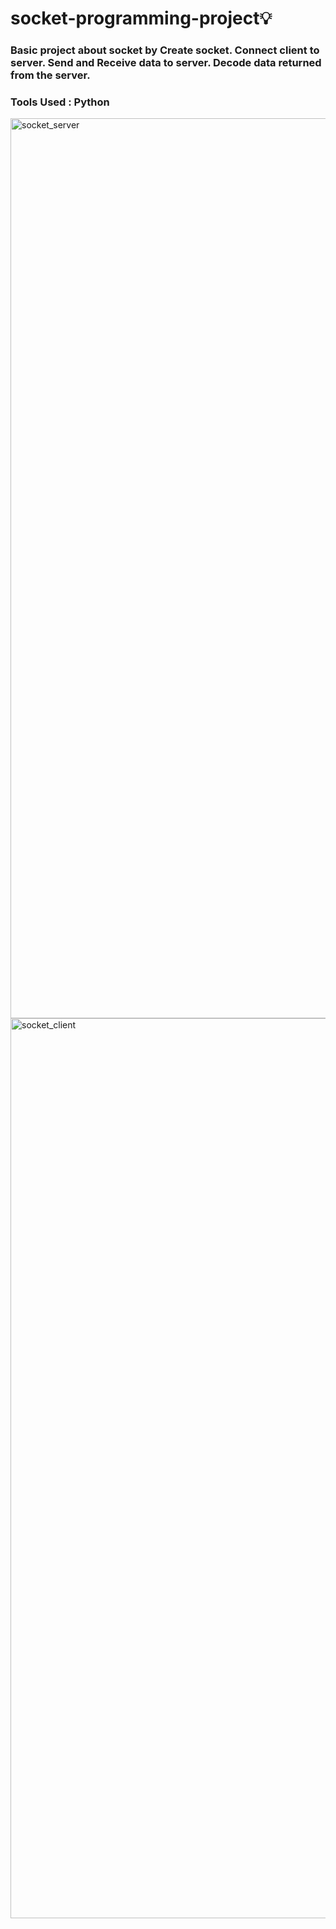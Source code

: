 # socket-programming-project💡

### Basic project about socket by Create socket. Connect client to server. Send and Receive data to server. Decode data returned from the server.

### Tools Used : Python

<img width="1440" alt="socket_server" src="https://user-images.githubusercontent.com/122346708/226966042-21c304b3-a39b-4328-af63-5cf23e81e8db.png">
<img width="1440" alt="socket_client" src="https://user-images.githubusercontent.com/122346708/226966060-8e3d2102-8651-42d0-8963-2f93821cf90d.png">
